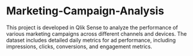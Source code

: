 # Marketing-Campaign-Analysis
This project is developed in Qlik Sense to analyze the performance of various marketing campaigns across different channels and devices. The dataset includes detailed daily metrics for ad performance, including impressions, clicks, conversions, and engagement metrics.

